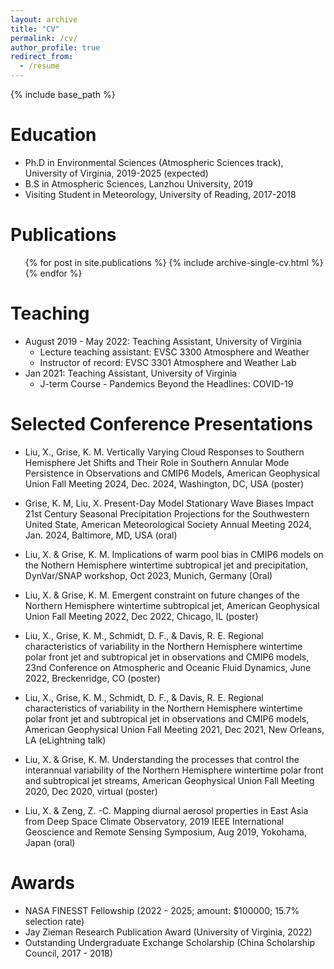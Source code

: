```yaml
---
layout: archive
title: "CV"
permalink: /cv/
author_profile: true
redirect_from:
  - /resume
---
```


{% include base_path %}

Education
======
* Ph.D in Environmental Sciences (Atmospheric Sciences track), University of Virginia, 2019-2025 (expected)
* B.S in Atmospheric Sciences, Lanzhou University, 2019
* Visiting Student in Meteorology, University of Reading, 2017-2018

Publications
======
  <ul>{% for post in site.publications %}
    {% include archive-single-cv.html %}
  {% endfor %}</ul>
  
Teaching
======
* August 2019 - May 2022: Teaching Assistant, University of Virginia
  * Lecture teaching assistant: EVSC 3300 Atmosphere and Weather
  * Instructor of record: EVSC 3301 Atmosphere and Weather Lab
* Jan 2021: Teaching Assistant, University of Virginia
  * J-term Course - Pandemics Beyond the Headlines: COVID-19
 
Selected Conference Presentations
======
* Liu, X., Grise, K. M. Vertically Varying Cloud Responses to Southern Hemisphere Jet Shifts and Their Role in Southern Annular Mode Persistence in Observations and CMIP6 Models, American Geophysical Union Fall Meeting 2024, Dec. 2024, Washington, DC, USA (poster)

* Grise, K. M, Liu, X. Present-Day Model Stationary Wave Biases Impact 21st Century Seasonal Precipitation Projections for the Southwestern United State, American Meteorological Society Annual Meeting 2024, Jan. 2024, Baltimore, MD, USA (oral)

* Liu, X. & Grise, K. M. Implications of warm pool bias in CMIP6 models on the Nothern Hemisphere wintertime subtropical jet and precipitation, DynVar/SNAP workshop, Oct 2023, Munich, Germany (Oral)

* Liu, X. & Grise, K. M. Emergent constraint on future changes of the Northern Hemisphere wintertime subtropical jet, American Geophysical Union Fall Meeting 2022, Dec 2022, Chicago, IL (poster)

* Liu, X., Grise, K. M., Schmidt, D. F., \& Davis, R. E. Regional characteristics of variability in the Northern Hemisphere wintertime polar front jet and subtropical jet in observations and CMIP6 models, 23nd Conference on Atmospheric and Oceanic Fluid Dynamics, June 2022, Breckenridge, CO (poster)

* Liu, X., Grise, K. M., Schmidt, D. F., \& Davis, R. E. Regional characteristics of variability in the Northern Hemisphere wintertime polar front jet and subtropical jet in observations and CMIP6 models, American Geophysical Union Fall Meeting 2021, Dec 2021, New Orleans, LA (eLightning talk)

* Liu, X. & Grise, K. M. Understanding the processes that control the interannual variability of the Northern Hemisphere wintertime polar front and subtropical jet streams, American Geophysical Union Fall Meeting 2020, Dec 2020, virtual (poster)

* Liu, X. & Zeng, Z. -C. Mapping diurnal aerosol properties in East Asia from Deep Space Climate Observatory, 2019 IEEE International Geoscience and Remote Sensing Symposium, Aug 2019, Yokohama, Japan (oral)
 
Awards
======
* NASA FINESST Fellowship (2022 - 2025; amount: \$100000; 15.7% selection rate)
* Jay Zieman Research Publication Award (University of Virginia, 2022)
* Outstanding Undergraduate Exchange Scholarship (China Scholarship Council, 2017 - 2018)
